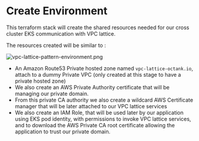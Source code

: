 # Create Environment

This terraform stack will create the shared resources needed for our cross cluster EKS communication with VPC lattice.

The resources created will be similar to :

![vpc-lattice-pattern-environment.png](https://raw.githubusercontent.com/aws-ia/terraform-aws-eks-blueprints/main/patterns/vpc-lattice/cross-cluster-pod-communication/assets/vpc-lattice-pattern-environment.png)


- An Amazon Route53 Private hosted zone named `vpc-lattice-octank.io`, attach to a dummy Private VPC (only created at this stage to have a private hosted zone)
- We also create an AWS Private Authority certificate that will be managing our private domain.
- From this private CA authority we also create a wildcard AWS Certificate manager that will be later attached to our VPC lattice services
- We also create an IAM Role, that will be used later by our application using EKS pod identity, with permissions to invoke VPC lattice services, and to download the AWS Private CA root certificate allowing the application to trust our private domain.
